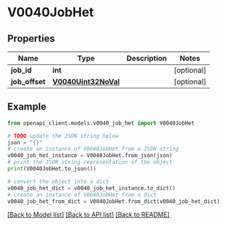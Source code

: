 # V0040JobHet


## Properties

Name | Type | Description | Notes
------------ | ------------- | ------------- | -------------
**job_id** | **int** |  | [optional] 
**job_offset** | [**V0040Uint32NoVal**](V0040Uint32NoVal.md) |  | [optional] 

## Example

```python
from openapi_client.models.v0040_job_het import V0040JobHet

# TODO update the JSON string below
json = "{}"
# create an instance of V0040JobHet from a JSON string
v0040_job_het_instance = V0040JobHet.from_json(json)
# print the JSON string representation of the object
print(V0040JobHet.to_json())

# convert the object into a dict
v0040_job_het_dict = v0040_job_het_instance.to_dict()
# create an instance of V0040JobHet from a dict
v0040_job_het_from_dict = V0040JobHet.from_dict(v0040_job_het_dict)
```
[[Back to Model list]](../README.md#documentation-for-models) [[Back to API list]](../README.md#documentation-for-api-endpoints) [[Back to README]](../README.md)


